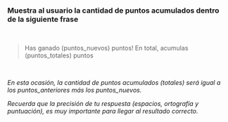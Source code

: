 ### Muestra al usuario la cantidad de puntos acumulados dentro de la siguiente frase

<br>

> Has ganado (puntos_nuevos) puntos! En total, acumulas (puntos_totales) puntos

<br>

*En esta ocasión, la cantidad de puntos acumulados (totales) será igual a los puntos_anteriores más los puntos_nuevos.*

*Recuerda que la precisión de tu respuesta (espacios, ortografía y puntuación), es muy importante para llegar al resultado correcto.*